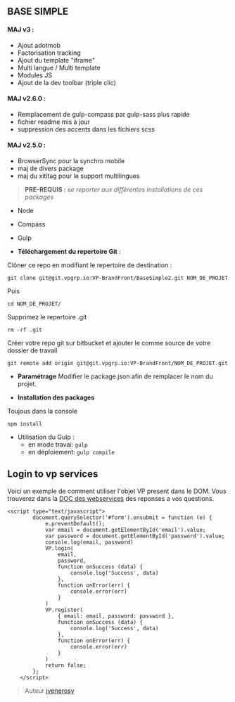 ## BASE SIMPLE ##

#### MAJ v3 : ####
  - Ajout adotmob
  - Factorisation tracking
  - Ajout du template "iframe"
  - Multi langue / Multi template
  - Modules JS
  - Ajout de la dev toolbar (triple clic)

#### MAJ v2.6.0 : #####
  - Remplacement de gulp-compass par gulp-sass plus rapide
  - fichier readme mis à jour
  - suppression des accents dans les fichiers scss

#### MAJ v2.5.0 : ####
  - BrowserSync pour la synchro mobile
  - maj de divers package
  - maj du xititag pour le support multilingues

> **PRE-REQUIS :**  *se reporter aux différentes installations de ces packages*
 - Node
 - Compass
 - Gulp
 

 - **Téléchargement du repertoire Git** :

Clôner ce repo en modifiant le repertoire de destination :

    git clone git@git.vpgrp.io:VP-BrandFront/BaseSimple2.git NOM_DE_PROJET

Puis

    cd NOM_DE_PROJET/

Supprimez le repertoire .git

    rm -rf .git

Créer votre repo git sur bitbucket et ajouter le comme source de votre dossier de travail

    git remote add origin git@git.vpgrp.io:VP-BrandFront/NOM_DE_PROJET.git

 - **Paramétrage**
Modifier le package.json afin de remplacer le nom du projet.

 - **Installation des packages**

Toujous dans la console

    npm install

 - Utilisation du Gulp :
	 - en mode travai: `gulp`
	 - en déploiement: `gulp compile`

Login to vp services
---------------------

Voici un exemple de comment utiliser l'objet VP present dans le DOM. Vous trouverez dans la
[DOC des webservices](docs/WS%20_Market_login_inscription.docx) des reponses a vos questions.

    <script type="text/javascript">
            document.querySelector('#form').onsubmit = function (e) {
                e.preventDefault();
                var email = document.getElementById('email').value;
                var password = document.getElementById('password').value;
                console.log(email, password)
                VP.login(
                    email,
                    password,
                    function onSuccess (data) {
                        console.log('Success', data)
                    },
                    function onError(err) {
                        console.error(err)
                    }
                )
                VP.register(
                    { email: email, password: password },
                    function onSuccess (data) {
                        console.log('Success', data)
                    },
                    function onError(err) {
                        console.error(err)
                    }
                )
                return false;
            };
        </script>

> Auteur [jvenerosy](https://https://github.com/jvenerosy/)